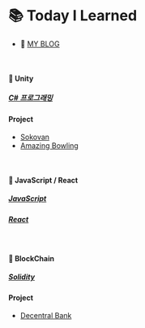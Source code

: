 # :books: Today I Learned
- :memo: [MY BLOG](https://juhuyunjjung.tistory.com/)

<br>

#### :pushpin: Unity
##### [C# 프로그래밍](https://github.com/JuRyunn/TIL_develop/tree/main/Unity)
#### Project
- [Sokovan](https://github.com/JuRyunn/Sokovan)
- [Amazing Bowling](https://github.com/JuRyunn/Amazing-Bowling)


<br>

#### :pushpin: JavaScript / React
##### [JavaScript](https://github.com/JuRyunn/TIL_develop/tree/main/JavaScript)
##### [React]()


<br>

#### :pushpin: BlockChain
##### [Solidity](https://github.com/JuRyunn/TIL_develop/tree/main/Solidity)
#### Project
- [Decentral Bank](https://github.com/JuRyunn/DApp-StudyProject)
